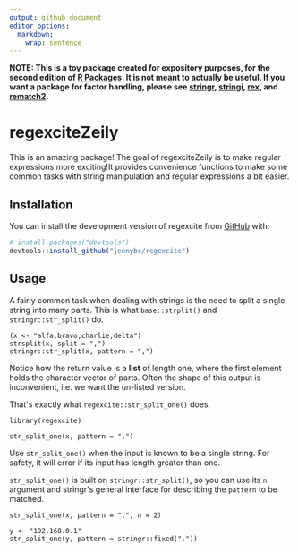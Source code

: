 ```yaml
---
output: github_document
editor_options: 
  markdown: 
    wrap: sentence
---
```


**NOTE: This is a toy package created for expository purposes, for the second edition of [R Packages](https://r-pkgs.org). It is not meant to actually be useful. If you want a package for factor handling, please see [stringr](https://stringr.tidyverse.org), [stringi](https://stringi.gagolewski.com/), [rex](https://cran.r-project.org/package=rex), and [rematch2](https://cran.r-project.org/package=rematch2).**

# regexciteZeily

This is an amazing package! The goal of regexciteZeily is to make regular expressions more exciting!It provides convenience functions to make some common tasks with string manipulation and regular expressions a bit easier.

## Installation

You can install the development version of regexcite from [GitHub](https://github.com/) with:

``` r
# install.packages("devtools")
devtools::install_github("jennybc/regexcite")
```

## Usage

A fairly common task when dealing with strings is the need to split a single string into many parts.
This is what `base::strplit()` and `stringr::str_split()` do.

```{r}
(x <- "alfa,bravo,charlie,delta")
strsplit(x, split = ",")
stringr::str_split(x, pattern = ",")
```

Notice how the return value is a **list** of length one, where the first element holds the character vector of parts.
Often the shape of this output is inconvenient, i.e. we want the un-listed version.

That's exactly what `regexcite::str_split_one()` does.

```{r}
library(regexcite)

str_split_one(x, pattern = ",")
```

Use `str_split_one()` when the input is known to be a single string.
For safety, it will error if its input has length greater than one.

`str_split_one()` is built on `stringr::str_split()`, so you can use its `n` argument and stringr's general interface for describing the `pattern` to be matched.

```{r}
str_split_one(x, pattern = ",", n = 2)

y <- "192.168.0.1"
str_split_one(y, pattern = stringr::fixed("."))
```
